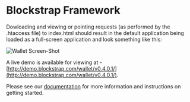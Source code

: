 # Blockstrap Framework

Dowloading and viewing or pointing requests (as performed by the .htaccess file) to index.html should result in the default application being loaded as a full-screen application and look something like this:

![Wallet Screen-Shot](https://raw.githubusercontent.com/blockstrap/docs/master/_libs/img/docs/applications/wallet/setup.jpg)

A live demo is available for viewing at - [http://demo.blockstrap.com/wallet/v0.4.0.1/](http://demo.blockstrap.com/wallet/v0.4.0.1/).

Please see our [documentation](http://docs.blockstrap.com) for more information and instructions on getting started.
